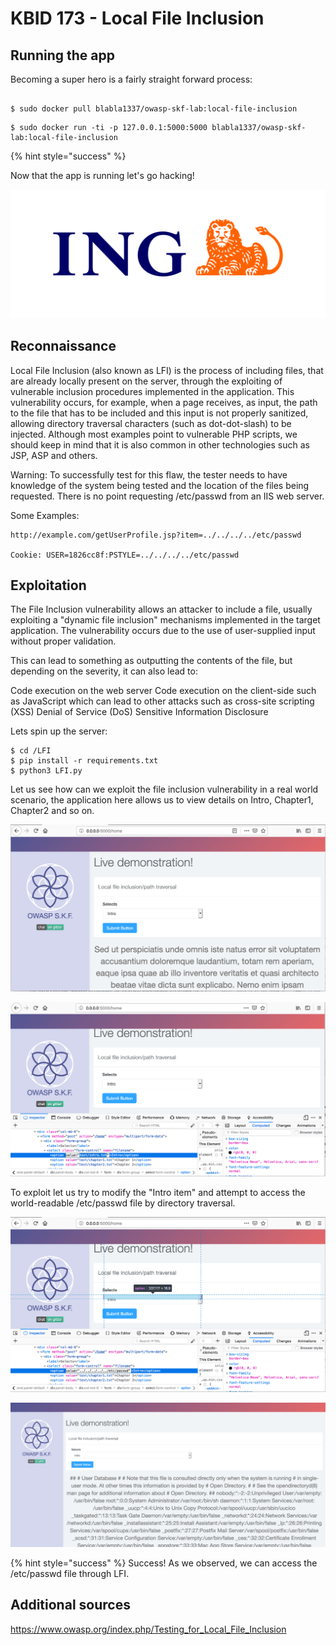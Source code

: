 # KBID 173 - Local File Inclusion


## Running the app

Becoming a super hero is a fairly straight forward process:

```text

$ sudo docker pull blabla1337/owasp-skf-lab:local-file-inclusion
```

```text
$ sudo docker run -ti -p 127.0.0.1:5000:5000 blabla1337/owasp-skf-lab:local-file-inclusion
```

{% hint style="success" %}

Now that the app is running let's go hacking! 

![Docker image and write-ip thanks to ING!](.gitbook/assets/ING_Primary_Logo.png)

## Reconnaissance

Local File Inclusion (also known as LFI) is the process of including files, that are already locally present on the server, through the exploiting of vulnerable inclusion procedures implemented in the application. This vulnerability occurs, for example, when a page receives, as input, the path to the file that has to be included and this input is not properly sanitized, allowing directory traversal characters (such as dot-dot-slash) to be injected. Although most examples point to vulnerable PHP scripts, we should keep in mind that it is also common in other technologies such as JSP, ASP and others.

Warning: To successfully test for this flaw, the tester needs to have knowledge of the system being tested and the location of the files being requested. There is no point requesting /etc/passwd from an IIS web server.

Some Examples:

```text
http://example.com/getUserProfile.jsp?item=../../../../etc/passwd

Cookie: USER=1826cc8f:PSTYLE=../../../../etc/passwd
```

## Exploitation

The File Inclusion vulnerability allows an attacker to include a file, usually exploiting a "dynamic file inclusion" mechanisms implemented in the target application. The vulnerability occurs due to the use of user-supplied input without proper validation.

This can lead to something as outputting the contents of the file, but depending on the severity, it can also lead to:

Code execution on the web server
Code execution on the client-side such as JavaScript which can lead to other attacks such as cross-site scripting (XSS)
Denial of Service (DoS)
Sensitive Information Disclosure

Lets spin up the server:
 ```text 
 $ cd /LFI
 $ pip install -r requirements.txt
 $ python3 LFI.py
 
```

Let us see how can we exploit the file inclusion vulnerability in a real world scenario, the application here allows us to view details on Intro, Chapter1, Chapter2 and so on.

![](.gitbook/assets/LFI1.png)

![](.gitbook/assets/LFI2.png)

To exploit let us try to modify the "Intro item" and attempt to access the world-readable /etc/passwd file by directory traversal.

![](.gitbook/assets/LFI3.png)

![](.gitbook/assets/LFI4.png)

{% hint style="success" %} Success! As we observed, we can access the /etc/passwd file through LFI.

## Additional sources

https://www.owasp.org/index.php/Testing_for_Local_File_Inclusion 
